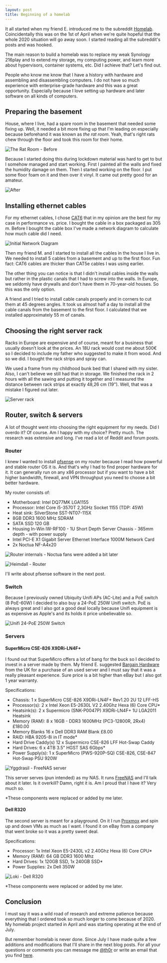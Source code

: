```yaml
---
layout: post
title: Beginning of a homelab
---
```


It all started when my friend E. introduced me to the subreddit [Homelab](https://www.reddit.com/r/homelab/). Coincidentally this was on the 1st of April when we're quite hopeful that the whole 2020 situation will go away soon. I started reading all the subreddit's posts and was hooked. 

The main reason to build a homelab was to replace my weak Synology 216play and to extend my storage, my computing power, and learn more about hypervisors, container systems, etc. Did I achieve that? Let's find out.

People who know me know that I have a history with hardware and assembling and disassembling computers. I do not have so much experience with enterprise-grade hardware and this was a great opportunity. Especially because I love setting up hardware and later software on all kinds of computers.

## Preparing the basement

House, where I live, had a spare room in the basement that needed some fixing up. Well, it needed a bit more fixing up that I'm leading on especially because beforehand it was known as *the rat room*. Yeah, that's right rats chew through the floor and took this room for their home. 

![The Rat Room - Before](https://jf.si/images/2020/12/IMG_0237.jpg)

Because I started doing this during lockdown material was hard to get to but I somehow managed and start working. First I painted all the walls and fixed the humidity damage on them. Then I started working on the floor. I put some floor foam on it and then over it vinyl. It came out pretty good for an amateur. 

![After](https://jf.si/images/2020/12/IMG_0248.jpg)

## Installing ethernet cables

For my ethernet cables, I chose [CAT6](https://en.wikipedia.org/wiki/Category_6_cable) that in my opinion are the best for my case in performance vs. price. I bought the cable in a box packaged as 305 m. Before I bought the cable box I've made a network diagram to calculate how much cable did I need. 

![Initial Network Diagram](https://jf.si/images/2020/12/network_diagram.jpg)

Then my friend M. and I started to install all the cables in the house I live in. We needed to install 5 cables from a basement and up to the first floor. Fun fact: CAT6 cables are thicker than CAT5e cables I was using earlier. 

The other thing you can notice is that I didn't install cables inside the walls but rather in the plastic canals that I had to screw into the walls. In Europe, we seldomly have drywalls and don't have them in 70-year-old houses. So this was the only option.

A friend and I tried to install cable canals properly and in corners to cut them at 45 degrees angles. It took us almost half a day to install all the cable canals from the basement to the first floor. I calculated that we installed approximately 55 m of canals. 

## Choosing the right server rack

Racks in Europe are expensive and of course, meant for a business that usually doesn’t look at the prices. An 18U rack would cost me about 500€ so I decided to include my father who suggested to make it from wood. And so we did. I bought the rack strips and spray can. 

We used a frame from my childhood bunk bed that I shared with my sister. Also, I can't believe we still had that in storage. We finished the rack in 2 hours with all the sawing and putting it together and I measured the distance between rack strips at exactly 48,26 cm (19"). Well, that was a mistake I figured out later. 

![Server rack](https://jf.si/images/2020/12/IMG_0649.jpg)

## Router, switch & servers

A lot of thought went into choosing the right equipment for my needs. Did I overdo it? Of course. Am I happy with my choice? Pretty much. The research was extensive and long. I've read a lot of Reddit and forum posts.

### Router

I knew I wanted to install [pfsense](https://www.pfsense.org/) on my router because I read how powerful and stable router OS it is. And that's why I had to find proper hardware for it. It can generally run on any x86 processor but if you want to have a bit higher bandwidth, firewall, and VPN throughput you need to choose a bit better hardware. 

My router consists of:

- Motherboard: Intel DQ77MK LGA1155
- Processor: Intel Core i5-3570T 2,3GHz Socket 1155 (TDP: 45W)
- Heat sink: SilverStone SST-NT07-115X
- 8GB DDR3 1600 MHz SDRAM
- SATA SSD 120 GB
- Housing In-Win IW-RF100 - 1U Short Depth Server Chassis - 365mm depth - with power supply
- Intel PCI-E X1 Gigabit Server Ethernet Interface 1000M Network Card 
- 2x Noctua NF-A4x20

![Router internals - Noctua fans were added a bit later](https://jf.si/images/2020/12/IMG_0452.jpg)

![Heimdall - Router](https://jf.si/images/2020/12/heimdall_router.png)

I'll write about pfsense software in the next post.

### Switch

Because I previously owned Ubiquity Unifi APs (AC-Lite) and a PoE switch (8 PoE-60W) I decided to also buy a 24-PoE 250W Unifi switch. PoE is always great and I also got a good deal locally because Unifi equipment is as expensive as Apple's and its holds it price unbelievable so.

![Unifi 24-PoE 250W Switch](https://jf.si/images/2020/12/unifi_switch.png)

### Servers

#### SuperMicro CSE-826 X9DRi-LN4F+

I found out that SuperMicro offers a lot of bang for the buck so I decided to invest in a server made by them. My friend E. suggested [Bargain Hardware](https://www.bargainhardware.co.uk/) from the UK for a purchase of an used server and I must say that it was a really pleasant experience. Sure price is a bit higher than eBay but I also got 1 year warranty. 

Specifications:

- Chassis: 1 x SuperMicro CSE-826 X9DRi-LN4F+ Rev1.20 2U 12 LFF-HS
- Processor(s): 2 x Intel Xeon E5-2630L V2 2.40Ghz Hexa (6) Core CPU*
- Heatsink(s): 2 x Supermicro (SNK-P0047P) X9DRi-LN4F+ 1U LGA2011 Heatsink
- Memory (RAM): 8 x 16GB - DDR3 1600MHz (PC3-12800R, 2Rx4) £180.00
- Memory Blanks 16 x Dell DDR3 RAM Blank £8.00
- RAID: HBA 9205-8i in IT mode*
- Hard Drive Caddy(s) 12 x Supermicro CSE-826 LFF Hot-Swap Caddy
- Hard Drives: 6 x 4TB 3.5" HGST SAS 6Gbps*
- Power Supply(s): 1 x SuperMicro (PWS-920P-SQ) CSE-826, CSE-847 Hot-Swap PSU 920W

![Yggdrasil - FreeNAS server](https://jf.si/images/2020/12/yggdrasil_sm_cse826.png)

This server serves (pun intended) as my NAS. It runs [FreeNAS](https://www.freenas.org/) and I'll talk about it later. Is it overkill? Damn, right it is. Am I proud that I have it? Very much so.

*These components were replaced or added by me later.

#### Dell R320

The second server is meant for a playground. On it I run [Proxmox](https://www.proxmox.com/en/) and spin up and down VMs as much as I want. I found it on eBay from a company that went broke so it was a pretty sweet deal.

Specifications:

- Processor: 1x Intel Xeon E5-2430L v2 2.40Ghz Hexa (6) Core CPU*
- Memory (RAM): 64 GB DDR3 1600 Mhz
- Hard Drives: 1x 120GB SSD, 1x 240GB SSD*
- Power Supplies: 2x Dell 350W

![Loki - Dell R320](https://jf.si/images/2020/12/loki_dell_r320.png)

*These components were replaced or added by me later.

## Conclusion

I must say it was a wild road of research and extreme patience because everything that I ordered took so much longer to come because of 2020. My homelab project started in April and was starting operating at the end of July. 

But remember homelab is never done. Since July I have made quite a few additions and modifications that I'll share in the next blog posts. For all your questions or comments you can message me [@th0r](https://twitter.com/th0r) or write an email that you find [here](/about/).

